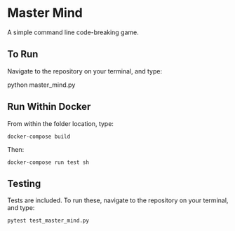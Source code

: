 # Master Mind

A simple command line code-breaking game.

## To Run

Navigate to the repository on your terminal, and type:

python master_mind.py

## Run Within Docker

From within the folder location, type:

```shell
docker-compose build
```

Then:

```shell
docker-compose run test sh
```

## Testing

Tests are included. To run these, navigate to the repository on your terminal, and type:

```shell
pytest test_master_mind.py
```
